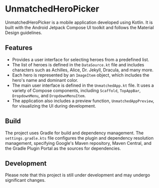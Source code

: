 # UnmatchedHeroPicker

UnmatchedHeroPicker is a mobile application developed using Kotlin. It is built with the Android Jetpack Compose UI toolkit and follows the Material Design guidelines.

## Features

- Provides a user interface for selecting heroes from a predefined list.
- The list of heroes is defined in the `DataSource.kt` file and includes characters such as Achilles, Alice, Dr. Jekyll, Dracula, and many more.
- Each hero is represented by an `ImageItem` object, which includes the hero's name and dominant color.
- The main user interface is defined in the `UnmatchedApp.kt` file. It uses a variety of Compose components, including `Scaffold`, `TopAppBar`, `DropdownMenu`, and `DropdownMenuItem`.
- The application also includes a preview function, `UnmatchedAppPreview`, for visualizing the UI during development.

## Build

The project uses Gradle for build and dependency management. The `settings.gradle.kts` file configures the plugin and dependency resolution management, specifying Google's Maven repository, Maven Central, and the Gradle Plugin Portal as the sources for dependencies.

## Development

Please note that this project is still under development and may undergo significant changes.

